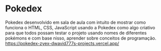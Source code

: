 # Pokedex 
Pokedex desenvolvido em sala de aula com intuito de mostrar como funciona o HTML, CSS, JavaScript  usando a Pokedex como algo criativo para que todos possam testar o projeto usando nomes de diferentes pokémons e com base nisso, aprender sobre conceitos de programação.
https://pokedex-zyex-dwavid777s-projects.vercel.app/
